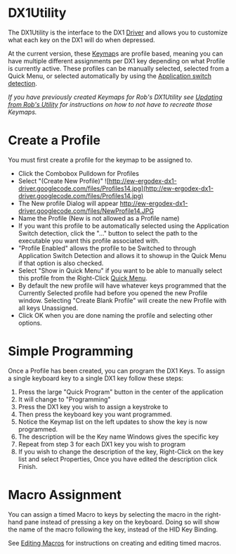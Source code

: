 # DX1Utility #

The DX1Utility is the interface to the DX1 [Driver](Driver.md) and allows you to customize what each key on the DX1 will do when depressed.

At the current version, these [Keymap](Keymap.md)s are profile based, meaning you can have multiple different assignments per DX1 key depending on what Profile is currently active.  These profiles can be manually selected, selected from a Quick Menu, or selected automatically by using the [Application switch detection](switching.md).

_If you have previously created Keymaps for Rob's DX1Utility see [Updating from Rob's Utility](UpdateFromRob.md) for instructions on how to not have to recreate those Keymaps._

# Create a Profile #
You must first create a profile for the keymap to be assigned to.
  * Click the Combobox Pulldown for Profiles
  * Select "(Create New Profile)"
![http://ew-ergodex-dx1-driver.googlecode.com/files/Profiles14.jpg](http://ew-ergodex-dx1-driver.googlecode.com/files/Profiles14.jpg)
  * The New profile Dialog will appear
http://ew-ergodex-dx1-driver.googlecode.com/files/NewProfile14.JPG
  * Name the Profile (New is not allowed as a Profile name)
  * If you want this profile to be automatically selected using the Application Switch detection, click the "..." button to select the path to the executable you want this profile associated with.
  * "Profile Enabled" allows the profile to be Switched to through Application Switch Detection and allows it to showup in the Quick Menu if that option is also checked.
  * Select "Show in Quick Menu" if you want to be able to manually select this profile from the Right-Click [Quick Menu](QuickMenu.md).
  * By default the new profile will have whatever keys programmed that the Currently Selected profile had before you opened the new Profile window.  Selecting "Create Blank Profile" will create the new Profile with all keys Unassigned.
  * Click OK when you are done naming the profile and selecting other options.

# Simple Programming #

Once a Profile has been created, you can program the DX1 Keys.  To assign a single keyboard key to a single DX1 key follow these steps:
  1. Press the large "Quick Program" button in the center of the application
  1. It will change to "Programming"
  1. Press the DX1 key you wish to assign a keystroke to
  1. Then press the keyboard key you want programmed.
  1. Notice the Keymap list on the left updates to show the key is now programmed.
  1. The description will be the Key name Windows gives the specific key
  1. Repeat from step 3 for each DX1 key you wish to program
  1. If you wish to change the description of the key, Right-Click on the key list and select Properties, Once you have edited the description click Finish.

# Macro Assignment #

You can assign a timed Macro to keys by selecting the macro in the right-hand pane instead of pressing a key on the keyboard.  Doing so will show the name of the macro following the key, instead of the HID Key Binding.

See [Editing Macros](Macros.md) for instructions on creating and editing timed macros.